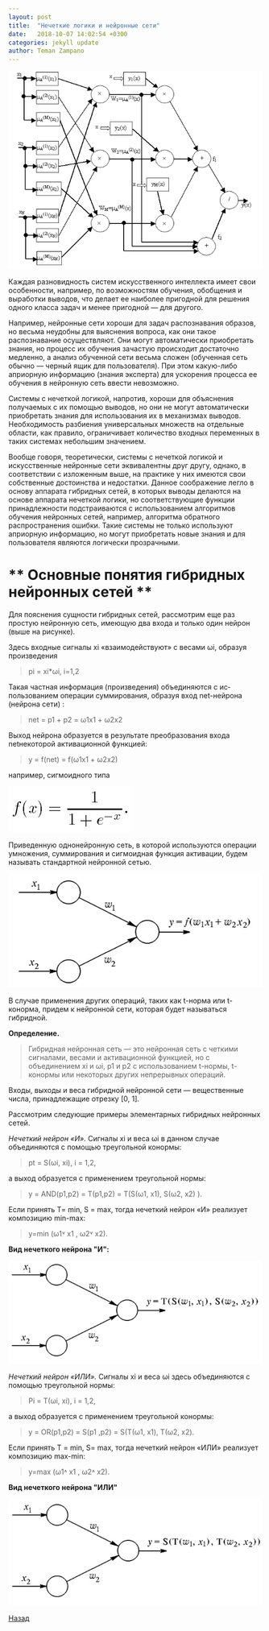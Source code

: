 ```yaml
---
layout: post
title:  "Нечеткие логики и нейронные сети"
date:   2018-10-07 14:02:54 +0300
categories: jekyll update
author: Teman Zampano
---
```



![Изображение нейронной сети](/assets/nn.png)

Каждая разновидность систем искусственного интеллекта имеет свои особенности, например, по возможностям обучения, обобщения и выработки выводов, что делает ее наиболее пригодной для решения одного класса задач и менее пригодной — для другого.

Например, нейронные сети хороши для задач распознавания образов, но весьма неудобны для выяснения вопроса, как они такое распознавание осуществляют. Они могут автоматически приобретать знания, но процесс их обучения зачастую происходит достаточно медленно, а анализ обученной сети весьма сложен (обученная сеть обычно — черный ящик для пользователя). При этом какую-либо априорную информацию (знания эксперта) для ускорения процесса ее обучения в нейронную сеть ввести невозможно.

Системы с нечеткой логикой, напротив, хороши для объяснения получаемых с их помощью выводов, но они не могут автоматически приобретать знания для использования их в механизмах выводов. Необходимость разбиения универсальных множеств на отдельные области, как правило, ограничивает количество входных переменных в таких системах небольшим значением.

Вообще говоря, теоретически, системы с нечеткой логикой и искусственные нейронные сети эквивалентны друг другу, однако, в соответствии с изложенным выше, на практике у них имеются свои собственные достоинства и недостатки. Данное соображение легло в основу аппарата гибридных сетей, в которых выводы делаются на основе аппарата нечеткой логики, но соответствующие функции принадлежности подстраиваются с использованием алгоритмов обучения нейронных сетей, например, алгоритма обратного распространения ошибки. Такие системы не только используют априорную информацию, но могут приобретать новые знания и для пользователя являются логически прозрачными.

# ** Основные понятия гибридных нейронных сетей ** 

Для пояснения сущности гибридных сетей, рассмотрим еще раз простую нейронную сеть, имеющую два входа и только один нейрон (выше на рисунке).

Здесь входные сигналы xi «взаимодействуют» с весами ωi, образуя произведения

>pi = xi*ωi, i=1,2


Такая частная информация (произведения) объединяются с ис­пользованием операции суммирования, образуя вход net-нейрона (нейрона сети) :
>net = p1 + p2 = ω1x1 + ω2x2

Выход нейрона образуется в результате преобразования входа netнекоторой активационной функцией:

>у = f(net) = f(ω1x1 + ω2x2) 

например, сигмоидного типа

![Функция сигмоидного типа](/assets/sigmoid.jpg)

Приведенную однонейронную сеть, в которой используются опе­рации умножения, суммирования и сигмоидная функция актива­ции, будем называть стандартной нейронной сетью.

![Стандартная нейронная есть](/assets/standard_nn.jpg)

В случае применения других операций, таких как t-норма или t-конорма, придем к нейронной сети, которая будет называться гибридной.

**Определение.** 

>Гибридная нейронная сеть — это нейронная сеть с четкими сигналами, весами и активационной функцией, но с объединением xi и ωi, p1 и р2 с использованием t-нормы, t-конормы или некоторых других непрерывных операций.

Входы, выходы и веса гибридной нейронной сети — веществен­ные числа, принадлежащие отрезку [0, 1].

Рассмотрим следующие примеры элементарных гибридных ней­ронных сетей.

*Нечеткий нейрон «И».* Сигналы xi и веса ωi в данном случае объединяются с помощью треугольной конормы:

>pt = S(ωi, xi), i = 1,2,

а выход образуется с применением треугольной нормы:

>у = AND(p1,р2) = Т(p1,р2) = Т(S(ω1, x1), S(ω2, x2) ).

Если принять T= min, S = max, тогда нечеткий нейрон «И» реализует композицию min-max:

>у=min (ω1˅ x1 , ω2˅ x2).

**Вид нечеткого нейрона "И":**

![Вид нейрона](/assets/and_neuron.jpg)


*Нечеткий нейрон «ИЛИ».* Сигналы xi и веса ωi здесь объ­единяются с помощью треугольной нормы:

>Pi = T(ωi, xi), i = 1,2,

а выход образуется с применением треугольной конормы:

>у = OR(p1,p2) = S(p1 ,p2) = S(T(ω1, х1), T(ω2, х2).

Если принять Т = min, S= max, тогда нечеткий нейрон «ИЛИ» реализует композицию max-min:

>у=max (ω1˄ x1 , ω2˄ x2).

**Вид нечеткого нейрона "ИЛИ"**

![Вид другого нейрона](/assets/or_neuron.jpg)



[Назад](https://exploder747.github.io/)
